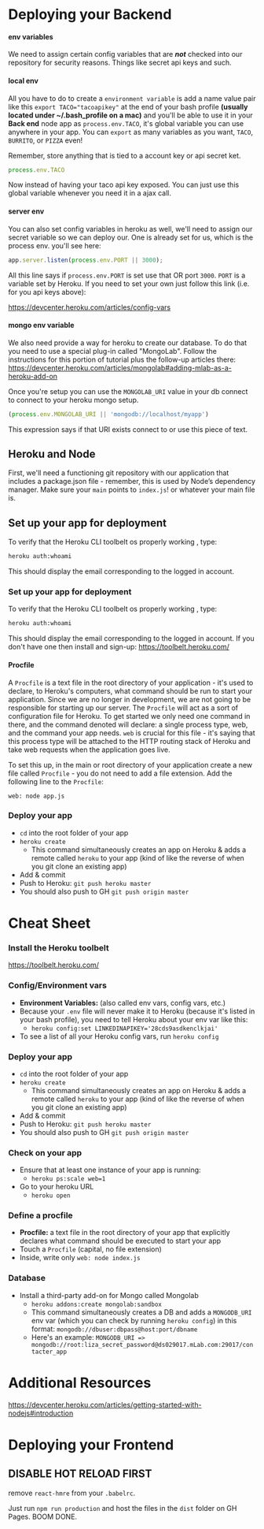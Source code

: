 # Deploying your Backend
#### env variables

We need to assign certain config variables that are ***not*** checked into our repository for security reasons. Things like secret api keys and such.

#### local env

All you have to do to create a `environment variable` is add a name value pair like this `export TACO="tacoapikey"` at the end of your bash profile **(usually located under ~/.bash_profile on a mac)** and you'll be able to use it in your **Back end** node app as `process.env.TACO`, it's global variable you can use anywhere in your app. You can `export` as many variables as you want, `TACO`, `BURRITO`, or `PIZZA` even!

Remember, store anything that is tied to a account key or api secret ket.

```js
process.env.TACO
```
Now instead of having your taco api key exposed. You can just use this global variable whenever you need it in a ajax call.

#### server env

You can also set config variables in heroku as well, we'll need to assign our secret variable so we can deploy our. One is already set for us, which is the process env. you'll see here:

```js
app.server.listen(process.env.PORT || 3000);
```

All this line says if `process.env.PORT` is set use that OR
port `3000`. `PORT` is a variable set by Heroku. If you need to set your own just follow this link (i.e. for you api keys above):

https://devcenter.heroku.com/articles/config-vars

#### mongo env variable

We also need provide a way for heroku to create our database. To do that you need to use a special plug-in called "MongoLab". Follow the instructions for this portion of tutorial plus the follow-up articles there: https://devcenter.heroku.com/articles/mongolab#adding-mlab-as-a-heroku-add-on

Once you're setup you can use the `MONGOLAB_URI` value in your db connect to connect to your heroku mongo setup.

```javascript
(process.env.MONGOLAB_URI || 'mongodb://localhost/myapp')
```
This expression says if that URI exists connect to or use this piece of text.

## Heroku and Node

First, we'll need a functioning git repository with our application that includes a package.json file - remember, this is used by Node’s dependency manager. Make sure your `main` points to `index.js`! or whatever your main file is.

## Set up your app for deployment

To verify that the Heroku CLI toolbelt os properly working , type:

```bash
heroku auth:whoami
```

This should display the email corresponding to the logged in account.


### Set up your app for deployment

To verify that the Heroku CLI toolbelt os properly working , type:

```bash
heroku auth:whoami
```

This should display the email corresponding to the logged in account.
If you don't have one then install and sign-up: https://toolbelt.heroku.com/

#### Procfile

A `Procfile` is a text file in the root directory of your application - it's used to declare, to Heroku's computers, what command should be run to start your application. Since we are no longer in development, we are not going to be responsible for starting up our server. The `Procfile` will act as a sort of configuration file for Heroku.  To get started we only need one command in there, and the command denoted will declare: a single process type, web, and the command your app needs. `web` is crucial for this file - it's saying that this process type will be attached to the HTTP routing stack of Heroku and take web requests when the application goes live.

To set this up, in the main or root directory of your application create a new file called `Procfile` - you do not need to add a file extension. Add the following line to the `Procfile`:

```
web: node app.js
```

### Deploy your app
- `cd` into the root folder of your app
- `heroku create`
  - This command simultaneously creates an app on Heroku & adds a remote called `heroku` to your app (kind of like the reverse of when you git clone an existing app)
- Add & commit
- Push to Heroku: `git push heroku master`
- You should also push to GH `git push origin master`

# Cheat Sheet

### Install the Heroku toolbelt
https://toolbelt.heroku.com/


### Config/Environment vars
- **Environment Variables:** (also called env vars, config vars, etc.)
- Because your `.env` file will never make it to Heroku (because it's listed in your bash profile), you need to tell Heroku about your env var like this:
  - `heroku config:set LINKEDINAPIKEY='28cds9asdkenclkjai'`
- To see a list of all your Heroku config vars, run `heroku config`

### Deploy your app
- `cd` into the root folder of your app
- `heroku create`
  - This command simultaneously creates an app on Heroku & adds a remote called `heroku` to your app (kind of like the reverse of when you git clone an existing app)
- Add & commit
- Push to Heroku: `git push heroku master`
- You should also push to GH `git push origin master`

### Check on your app
- Ensure that at least one instance of your app is running:
  - `heroku ps:scale web=1`
- Go to your heroku URL
  - `heroku open`

### Define a procfile
  - **Procfile:** a text file in the root directory of your app that explicitly declares what command should be executed to start your app
  - Touch a `Procfile` (capital, no file extension)
  - Inside, write only `web: node index.js`

### Database
  - Install a third-party add-on for Mongo called Mongolab  
    - `heroku addons:create mongolab:sandbox`
    - This command simultaneously creates a DB and adds a `MONGODB_URI` env var (which you can check by running `heroku config`) in this format: `mongodb://dbuser:dbpass@host:port/dbname`
    - Here's an example: `MONGODB_URI => mongodb://root:liza_secret_password@ds029017.mLab.com:29017/contacter_app`


# Additional Resources
https://devcenter.heroku.com/articles/getting-started-with-nodejs#introduction

# Deploying your Frontend

## DISABLE HOT RELOAD FIRST
remove `react-hmre` from your `.babelrc`.

Just run `npm run production` and host the files in the `dist` folder
on GH Pages. BOOM DONE.
